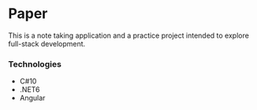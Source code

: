 # Paper
This is a note taking application and a practice project intended to explore full-stack development.

### Technologies
- C#10
- .NET6
- Angular